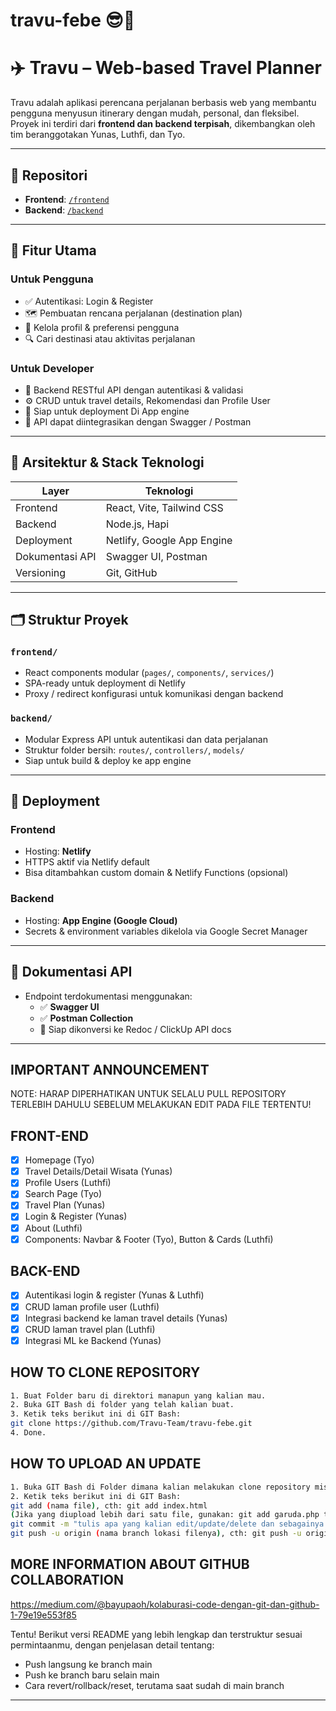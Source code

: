# travu-febe 😎🦾
# ✈️ Travu – Web-based Travel Planner

Travu adalah aplikasi perencana perjalanan berbasis web yang membantu pengguna menyusun itinerary dengan mudah, personal, dan fleksibel. Proyek ini terdiri dari **frontend dan backend terpisah**, dikembangkan oleh tim beranggotakan Yunas, Luthfi, dan Tyo.

---

## 📁 Repositori

- **Frontend**: [`/frontend`](https://github.com/Travu-Team/travu-febe/tree/main/frontend)  
- **Backend**: [`/backend`](https://github.com/Travu-Team/travu-febe/tree/main/backend)

---

## 🌟 Fitur Utama

### Untuk Pengguna
- ✅ Autentikasi: Login & Register
- 🗺️ Pembuatan rencana perjalanan (destination plan)
- 📝 Kelola profil & preferensi pengguna
- 🔍 Cari destinasi atau aktivitas perjalanan

### Untuk Developer
- 🔧 Backend RESTful API dengan autentikasi & validasi
- ⚙️ CRUD untuk travel details, Rekomendasi dan Profile User
- 🔐 Siap untuk deployment Di App engine 
- 🧪 API dapat diintegrasikan dengan Swagger / Postman

---

## 🧱 Arsitektur & Stack Teknologi

| Layer      | Teknologi                  |
|------------|----------------------------|
| Frontend   | React, Vite, Tailwind CSS  |
| Backend    | Node.js, Hapi              |
| Deployment | Netlify, Google App Engine |
| Dokumentasi API | Swagger UI, Postman   |
| Versioning | Git, GitHub                |

---

## 🗂️ Struktur Proyek

### `frontend/`
- React components modular (`pages/`, `components/`, `services/`)
- SPA-ready untuk deployment di Netlify
- Proxy / redirect konfigurasi untuk komunikasi dengan backend

### `backend/`
- Modular Express API untuk autentikasi dan data perjalanan
- Struktur folder bersih: `routes/`, `controllers/`, `models/`
- Siap untuk build & deploy ke app engine

---

## 🚀 Deployment

### Frontend
- Hosting: **Netlify**
- HTTPS aktif via Netlify default
- Bisa ditambahkan custom domain & Netlify Functions (opsional)

### Backend
- Hosting: **App Engine (Google Cloud)**
- Secrets & environment variables dikelola via Google Secret Manager

---

## 📘 Dokumentasi API

- Endpoint terdokumentasi menggunakan:
  - ✅ **Swagger UI**
  - ✅ **Postman Collection**
  - 🔄 Siap dikonversi ke Redoc / ClickUp API docs

---
## IMPORTANT ANNOUNCEMENT

NOTE: HARAP DIPERHATIKAN UNTUK SELALU PULL REPOSITORY TERLEBIH DAHULU SEBELUM MELAKUKAN EDIT PADA FILE TERTENTU!

## FRONT-END

- [x] Homepage (Tyo)
- [x] Travel Details/Detail Wisata (Yunas)
- [x] Profile Users (Luthfi)
- [x] Search Page (Tyo)
- [x] Travel Plan (Yunas)
- [x] Login & Register (Yunas)
- [x] About (Luthfi)
- [x] Components: Navbar & Footer (Tyo), Button & Cards (Luthfi)

## BACK-END

- [x] Autentikasi login & register (Yunas & Luthfi)
- [x] CRUD laman profile user (Luthfi)
- [x] Integrasi backend ke laman travel details (Yunas)
- [x] CRUD laman travel plan (Luthfi)
- [x] Integrasi ML ke Backend (Yunas)

## HOW TO CLONE REPOSITORY

```bash
1. Buat Folder baru di direktori manapun yang kalian mau.
2. Buka GIT Bash di folder yang telah kalian buat.
3. Ketik teks berikut ini di GIT Bash:
git clone https://github.com/Travu-Team/travu-febe.git
4. Done.
```

## HOW TO UPLOAD AN UPDATE

```bash
1. Buka GIT Bash di Folder dimana kalian melakukan clone repository misalnya bila di D://travu-febe.
2. Ketik teks berikut ini di GIT Bash:
git add (nama file), cth: git add index.html
(Jika yang diupload lebih dari satu file, gunakan: git add garuda.php terbang.css de_el_el.html) Atau bisa pakai git add .
git commit -m "tulis apa yang kalian edit/update/delete dan sebagainya (NAMA KALIAN)" cth: git commit -m "edit file footer (Joko)"
git push -u origin (nama branch lokasi filenya), cth: git push -u origin main atau git push -u origin homepage
```

## MORE INFORMATION ABOUT GITHUB COLLABORATION

https://medium.com/@bayupaoh/kolaburasi-code-dengan-git-dan-github-1-79e19e553f85

Tentu! Berikut versi README yang lebih lengkap dan terstruktur sesuai permintaanmu, dengan penjelasan detail tentang:

- Push langsung ke branch main
- Push ke branch baru selain main
- Cara revert/rollback/reset, terutama saat sudah di main branch

---
